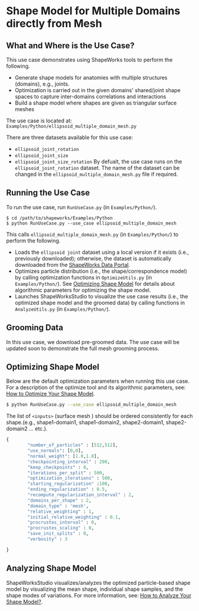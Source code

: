 # Shape Model for Multiple Domains directly from Mesh

## What and Where is the Use Case?

This use case demonstrates using ShapeWorks tools to perform the following.

- Generate shape models for anatomies with multiple structures (domains), e.g., joints.
- Optimization is carried out in the given domains' shared/joint shape spaces to capture inter-domains correlations and interactions
- Build a shape model where shapes are given as triangular surface meshes


The use case is located at: `Examples/Python/ellipsoid_multiple_domain_mesh.py`


There are three datasets available for this use case:
- `ellipsoid_joint_rotation`
- `ellipsoid_joint_size`
- `ellipsoid_joint_size_rotation`
By defualt, the use case runs on the `ellipsoid_joint_rotation` dataset. The name of the dataset can be changed in the `ellipsoid_multiple_domain_mesh.py` file if required.
 
## Running the Use Case

To run the use case, run `RunUseCase.py` (in `Examples/Python/`).

```
$ cd /path/to/shapeworks/Examples/Python
$ python RunUseCase.py --use_case ellipsoid_multiple_domain_mesh
```

This calls `ellipsoid_multiple_domain_mesh.py` (in `Examples/Python/`) to perform the following.
 

* Loads the `ellipsoid joint` dataset using a local version if it exists (i.e., previously downloaded); otherwise, the dataset is automatically downloaded from the [ShapeWorks Data Portal](http://cibc1.sci.utah.edu:8080/).
* Optimizes particle distribution (i.e., the shape/correspondence model) by calling optimization functions in `OptimizeUtils.py` (in `Examples/Python/`). See [Optimizing Shape Model](#optimizing-shape-model) for details about algorithmic parameters for optimizing the shape model.
* Launches ShapeWorksStudio to visualize the use case results (i.e., the optimized shape model and the groomed data) by calling functions in `AnalyzeUtils.py` (in `Examples/Python/`).


## Grooming Data

In this use case, we download pre-groomed data. The use case will be updated soon to demonstrate the full mesh grooming process.

## Optimizing Shape Model

Below are the default optimization parameters when running this use case. For a description of the optimize tool and its algorithmic parameters, see: [How to Optimize Your Shape Model](../workflow/optimize.md).

```bash
$ python RunUseCase.py --use_case ellipsoid_multiple_domain_mesh
```
The list of `<inputs>` (surface mesh ) should be ordered consistently for each shape.(e.g., shape1-domain1, shape1-domain2, shape2-domain1, shape2-domain2 ... etc.).

```python
{
        "number_of_particles" : [512,512],
        "use_normals": [0,0],
        "normal_weight": [1.0,1.0],
        "checkpointing_interval" : 200,
        "keep_checkpoints" : 0,
        "iterations_per_split" : 500,
        "optimization_iterations" : 500,
        "starting_regularization" :100,
        "ending_regularization" : 0.5,
        "recompute_regularization_interval" : 2,
        "domains_per_shape" : 2,
        "domain_type" : 'mesh',
        "relative_weighting" : 1, 
        "initial_relative_weighting" : 0.1,
        "procrustes_interval" : 0,
        "procrustes_scaling" : 0,
        "save_init_splits" : 0,
        "verbosity" : 3

}
```

## Analyzing Shape Model

ShapeWorksStudio visualizes/analyzes the optimized particle-based shape model by visualizing the mean shape, individual shape samples, and the shape modes of variations. For more information, see: [How to Analyze Your Shape Model?](../workflow/analyze.md).            

